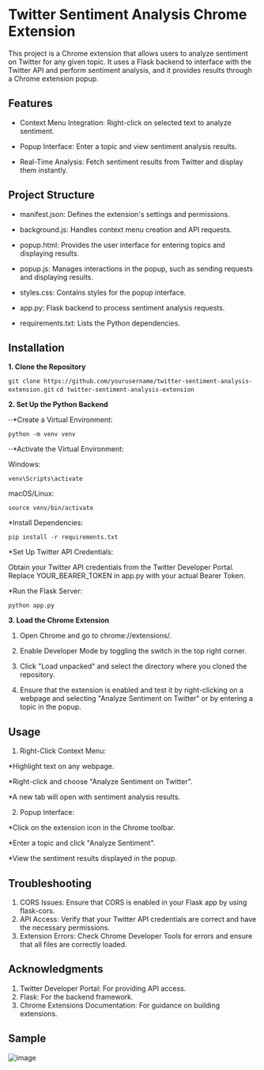# **Twitter Sentiment Analysis Chrome Extension**
This project is a Chrome extension that allows users to analyze sentiment on Twitter for any given topic. It uses a Flask backend to interface with the Twitter API and perform sentiment analysis, and it provides results through a Chrome extension popup.

## Features

  * Context Menu Integration: Right-click on selected text to analyze sentiment.

  * Popup Interface: Enter a topic and view sentiment analysis results.

  * Real-Time Analysis: Fetch sentiment results from Twitter and display them instantly.

## Project Structure
  * manifest.json: Defines the extension's settings and permissions.

  * background.js: Handles context menu creation and API requests.
    
  * popup.html: Provides the user interface for entering topics and displaying results.
    
  * popup.js: Manages interactions in the popup, such as sending requests and displaying results.

  * styles.css: Contains styles for the popup interface.
    
  * app.py: Flask backend to process sentiment analysis requests.

  * requirements.txt: Lists the Python dependencies.

## Installation

**1. Clone the Repository**

``` git clone https://github.com/yourusername/twitter-sentiment-analysis-extension.git ```
``` cd twitter-sentiment-analysis-extension ```

**2. Set Up the Python Backend**
   
⋅⋅*Create a Virtual Environment:

``` python -m venv venv ```

⋅⋅*Activate the Virtual Environment:

Windows:

```venv\Scripts\activate```

macOS/Linux:

``` source venv/bin/activate ```

  *Install Dependencies:

``` pip install -r requirements.txt ```

  *Set Up Twitter API Credentials:

Obtain your Twitter API credentials from the Twitter Developer Portal.
Replace YOUR_BEARER_TOKEN in app.py with your actual Bearer Token.

  *Run the Flask Server:

``` python app.py ```

**3. Load the Chrome Extension**

1. Open Chrome and go to chrome://extensions/.

2. Enable Developer Mode by toggling the switch in the top right corner.

3. Click "Load unpacked" and select the directory where you cloned the repository.

4. Ensure that the extension is enabled and test it by right-clicking on a webpage and selecting "Analyze Sentiment on Twitter" or by entering a topic in the popup.

## Usage

1. Right-Click Context Menu:

  *Highlight text on any webpage.
  
  *Right-click and choose "Analyze Sentiment on Twitter".
  
  *A new tab will open with sentiment analysis results.

2. Popup Interface:

  *Click on the extension icon in the Chrome toolbar.
  
  *Enter a topic and click "Analyze Sentiment".
  
  *View the sentiment results displayed in the popup.

## Troubleshooting
1. CORS Issues: Ensure that CORS is enabled in your Flask app by using flask-cors.
2. API Access: Verify that your Twitter API credentials are correct and have the necessary permissions.
3. Extension Errors: Check Chrome Developer Tools for errors and ensure that all files are correctly loaded.


## Acknowledgments
1. Twitter Developer Portal: For providing API access.
2. Flask: For the backend framework.
3. Chrome Extensions Documentation: For guidance on building extensions.


## Sample

![image](https://github.com/user-attachments/assets/69908cc6-d6aa-4149-a0b9-1f20835dd68f)
